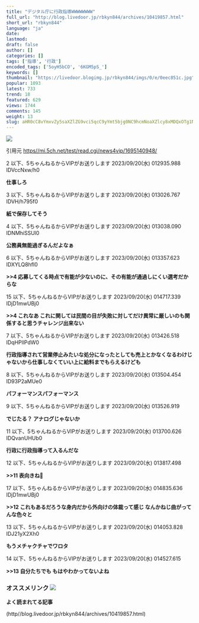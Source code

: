 ```yaml
---
title: "デジタル庁に行政指導WWWWWWWW"
full_url: "http://blog.livedoor.jp/rbkyn844/archives/10419857.html"
short_url: "rbkyn844"
language: "ja"
date: 
lastmod: 
draft: false
author: []
categories: []
tags: ['指導', '行政']
encoded_tags: ['5oyH5bCO', '6KGM5pS_']
keywords: []
thumbnail: "https://livedoor.blogimg.jp/rbkyn844/imgs/0/e/0eec851c.jpg"
popular: 1093
latest: 733
trend: 18
featured: 629
views: 1744
comments: 145
weight: 13
slug: aHR0cC8vYmxvZy5saXZlZG9vci5qcC9yYmt5bjg0NC9hcmNoaXZlcy8xMDQxOTg1Ny5odG1s
---
```


![](https://livedoor.blogimg.jp/rbkyn844/imgs/0/e/0eec851c.jpg)

<div><p>引用元 <a target='_blank' href='https//mi.5ch.net/test/read.cgi/news4vip/1695140948/'>https//mi.5ch.net/test/read.cgi/news4vip/1695140948/</a></p> <p class='res1'>2 以下、5ちゃんねるからVIPがお送りします 2023/09/20(水) 012935.988 IDVccNxw/h0 </p> <p class='res2'><b> 仕事しろ </b></p> <p class='res1'>3 以下、5ちゃんねるからVIPがお送りします 2023/09/20(水) 013026.767 IDVH/h795f0 </p> <p class='res2'><b> 紙で保存してそう </b></p> <p class='res1'>4 以下、5ちゃんねるからVIPがお送りします 2023/09/20(水) 013038.090 IDNMhiSSUl0 </p> <p class='res2'><b> 公務員無能過ぎるんだよなぁ </b></p> <p class='res1'>6 以下、5ちゃんねるからVIPがお送りします 2023/09/20(水) 013357.623 IDXYLQ8hfl0 </p> <p class='res2'><b> >>4 応募してくる時点で有能が少ないのに、その有能が通過しにくい選考だからな </b></p> <p class='res1'>15 以下、5ちゃんねるからVIPがお送りします 2023/09/20(水) 014717.339 IDjD1mwUBj0 </p> <p class='res2'><b> >>4 これなあ これに関しては民間の目が失敗に対してだけ異常に厳しいのも関係すると思うチャレンジ出来ない </b></p> <p class='res1'>7 以下、5ちゃんねるからVIPがお送りします 2023/09/20(水) 013426.518 IDqHPllPdW0 </p> <p class='res2'><b> 行政指導されて営業停止みたいな処分になったとしても売上とかなくなるわけじゃないから仕事しなくていい上に給料までもらえるけども </b></p> <p class='res1'>8 以下、5ちゃんねるからVIPがお送りします 2023/09/20(水) 013504.454 ID93P2aMUe0 </p> <p class='res2'><b> パフォーマンスパフォーマンス </b></p> <p class='no-pc'></p> <p class='res1'>9 以下、5ちゃんねるからVIPがお送りします 2023/09/20(水) 013526.919 </p> <p class='res2'><b> でじたる？ アナログじゃないか </b></p> <p class='res1'>11 以下、5ちゃんねるからVIPがお送りします 2023/09/20(水) 013700.626 IDQvanUHUb0 </p> <p class='res2'><b> 行政に行政指導って入るんだな </b></p> <p class='res1'>12 以下、5ちゃんねるからVIPがお送りします 2023/09/20(水) 013817.498 </p> <p class='res2'><b> >>11 表向きね💛 </b></p> <p class='res1'>17 以下、5ちゃんねるからVIPがお送りします 2023/09/20(水) 014835.636 IDjD1mwUBj0 </p> <p class='res2'><b> >>12 これもあるだろうな身内だから外向けの体裁って感じ なんかねじ曲がってんな色々と </b></p> <p class='res1'>13 以下、5ちゃんねるからVIPがお送りします 2023/09/20(水) 014053.828 IDJ21yX2Xh0 </p> <p class='res2'><b> もうメチャクチャでワロタ </b></p> <p class='res1'>14 以下、5ちゃんねるからVIPがお送りします 2023/09/20(水) 014527.615 </p> <p class='res2'><b> >>13 自分たちでも もはやわかってないよね </b></p> <p id='5077e33f033c4e934bb013c7c4eb8bbd'> </p> <p class='no-pc'></p> <h3 class='linkh'>オススメリンク <img src='http//blog.livedoor.jp/rbkyn844/ftp/fusagikom-fikergh.png'></h3> <p class='link2'> </p> <p class='no-pc'></p> <p class='no-pc'><p><b>よく読まれてる記事</b></p></p> </div>

(http//blog.livedoor.jp/rbkyn844/archives/10419857.html)
